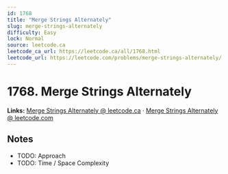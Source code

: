 ```yaml
--- 
id: 1768
title: "Merge Strings Alternately"
slug: merge-strings-alternately
difficulty: Easy
lock: Normal
source: leetcode.ca
leetcode_ca_url: https://leetcode.ca/all/1768.html
leetcode_url: https://leetcode.com/problems/merge-strings-alternately/
---
```


# 1768. Merge Strings Alternately

**Links:** [Merge Strings Alternately @ leetcode.ca](https://leetcode.ca/all/1768.html) · [Merge Strings Alternately @ leetcode.com](https://leetcode.com/problems/merge-strings-alternately/)

## Notes
- TODO: Approach
- TODO: Time / Space Complexity
